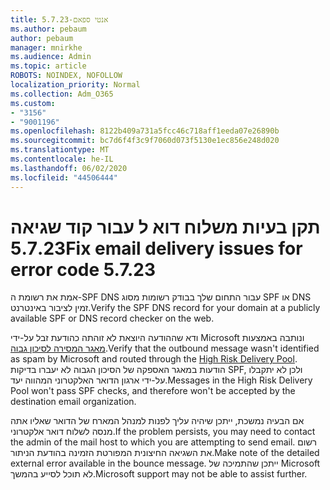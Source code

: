 ```yaml
---
title: אנטי ספאם-5.7.23
ms.author: pebaum
author: pebaum
manager: mnirkhe
ms.audience: Admin
ms.topic: article
ROBOTS: NOINDEX, NOFOLLOW
localization_priority: Normal
ms.collection: Adm_O365
ms.custom:
- "3156"
- "9001196"
ms.openlocfilehash: 8122b409a731a5fcc46c718aff1eeda07e26890b
ms.sourcegitcommit: bc7d6f4f3c9f7060d073f5130e1ec856e248d020
ms.translationtype: MT
ms.contentlocale: he-IL
ms.lasthandoff: 06/02/2020
ms.locfileid: "44506444"
---
```

# <a name="fix-email-delivery-issues-for-error-code-5723"></a><span data-ttu-id="635f0-102">תקן בעיות משלוח דוא ל עבור קוד שגיאה 5.7.23</span><span class="sxs-lookup"><span data-stu-id="635f0-102">Fix email delivery issues for error code 5.7.23</span></span>

<span data-ttu-id="635f0-103">אמת את רשומת ה-SPF DNS עבור התחום שלך בבודק רשומות מסוג SPF או DNS זמין לציבור באינטרנט.</span><span class="sxs-lookup"><span data-stu-id="635f0-103">Verify the SPF DNS record for your domain at a publicly available SPF or DNS record checker on the web.</span></span>

<span data-ttu-id="635f0-104">ודא שההודעה היוצאת לא זוהתה כהודעת זבל על-ידי Microsoft ונותבה באמצעות [מאגר המסירה לסיכון גבוה](https://docs.microsoft.com/microsoft-365/security/office-365-security/high-risk-delivery-pool-for-outbound-messages).</span><span class="sxs-lookup"><span data-stu-id="635f0-104">Verify that the outbound message wasn't identified as spam by Microsoft and routed through the [High Risk Delivery Pool](https://docs.microsoft.com/microsoft-365/security/office-365-security/high-risk-delivery-pool-for-outbound-messages).</span></span> <span data-ttu-id="635f0-105">הודעות במאגר האספקה של הסיכון הגבוה לא יעברו בדיקות SPF, ולכן לא יתקבלו על-ידי ארגון הדואר האלקטרוני המהווה יעד.</span><span class="sxs-lookup"><span data-stu-id="635f0-105">Messages in the High Risk Delivery Pool won't pass SPF checks, and therefore won't be accepted by the destination email organization.</span></span>

<span data-ttu-id="635f0-106">אם הבעיה נמשכת, ייתכן שיהיה עליך לפנות למנהל המארח של הדואר שאליו אתה מנסה לשלוח דואר אלקטרוני.</span><span class="sxs-lookup"><span data-stu-id="635f0-106">If the problem persists, you may need to contact the admin of the mail host to which you are attempting to send email.</span></span> <span data-ttu-id="635f0-107">רשום את השגיאה החיצונית המפורטת הזמינה בהודעת הניתור.</span><span class="sxs-lookup"><span data-stu-id="635f0-107">Make note of the detailed external error available in the bounce message.</span></span> <span data-ttu-id="635f0-108">ייתכן שהתמיכה של Microsoft לא תוכל לסייע בהמשך.</span><span class="sxs-lookup"><span data-stu-id="635f0-108">Microsoft support may not be able to assist further.</span></span>
